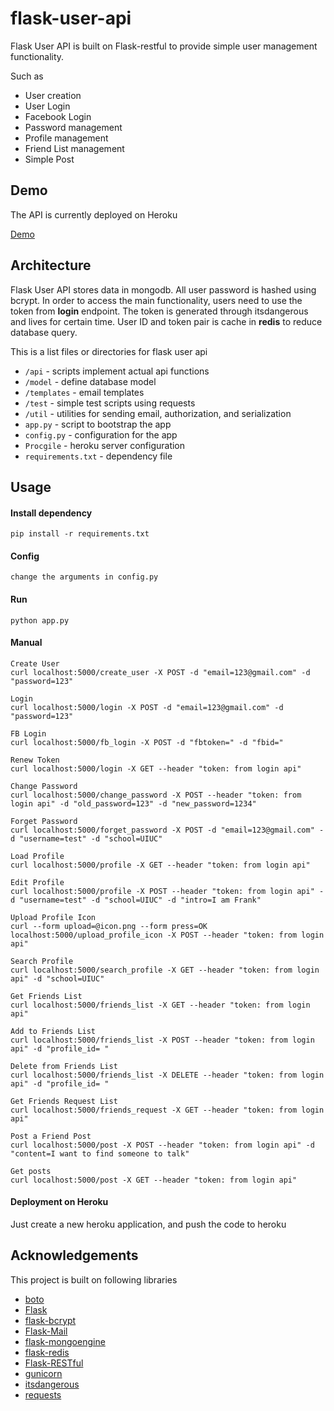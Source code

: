flask-user-api
==============
Flask User API is built on Flask-restful to provide simple user management functionality. 

Such as
+ User creation 
+ User Login
+ Facebook Login
+ Password management 
+ Profile management
+ Friend List management 
+ Simple Post

## Demo 
The API is currently deployed on Heroku

[Demo](http://floating-retreat-4846.herokuapp.com/login)

## Architecture
Flask User API stores data in mongodb. All user password is hashed using bcrypt. In order to access the main functionality, users need to use the token from **login** endpoint. The token is generated through itsdangerous and lives for certain time. User ID and token pair is cache in **redis** to reduce database query.

This is a list files or directories for flask user api
+ `/api` - scripts implement actual api functions
+ `/model` - define database model
+ `/templates` - email templates 
+ `/test` - simple test scripts using requests
+ `/util` - utilities for sending email, authorization, and serialization 
+ `app.py` - script to bootstrap the app
+ `config.py` - configuration for the app  
+ `Procgile` - heroku server configuration
+ `requirements.txt` - dependency file

## Usage

#### Install dependency 
	pip install -r requirements.txt

#### Config
	change the arguments in config.py	
	
#### Run 
	python app.py
	
#### Manual
```
Create User 
curl localhost:5000/create_user -X POST -d "email=123@gmail.com" -d "password=123"

Login 
curl localhost:5000/login -X POST -d "email=123@gmail.com" -d "password=123"

FB Login 
curl localhost:5000/fb_login -X POST -d "fbtoken=" -d "fbid="

Renew Token 
curl localhost:5000/login -X GET --header "token: from login api"

Change Password 
curl localhost:5000/change_password -X POST --header "token: from login api" -d "old_password=123" -d "new_password=1234"

Forget Password
curl localhost:5000/forget_password -X POST -d "email=123@gmail.com" -d "username=test" -d "school=UIUC"

Load Profile 
curl localhost:5000/profile -X GET --header "token: from login api"  

Edit Profile 
curl localhost:5000/profile -X POST --header "token: from login api" -d "username=test" -d "school=UIUC" -d "intro=I am Frank"

Upload Profile Icon 
curl --form upload=@icon.png --form press=OK localhost:5000/upload_profile_icon -X POST --header "token: from login api"

Search Profile
curl localhost:5000/search_profile -X GET --header "token: from login api" -d "school=UIUC"

Get Friends List 
curl localhost:5000/friends_list -X GET --header "token: from login api"

Add to Friends List 
curl localhost:5000/friends_list -X POST --header "token: from login api" -d "profile_id= "

Delete from Friends List 
curl localhost:5000/friends_list -X DELETE --header "token: from login api" -d "profile_id= "

Get Friends Request List 
curl localhost:5000/friends_request -X GET --header "token: from login api"

Post a Friend Post
curl localhost:5000/post -X POST --header "token: from login api" -d "content=I want to find someone to talk"

Get posts
curl localhost:5000/post -X GET --header "token: from login api" 
```		
	
#### Deployment on Heroku
Just create a new heroku application, and push the code to heroku

## Acknowledgements
This project is built on following libraries
+ [boto](https://github.com/boto/boto)
+ [Flask](https://github.com/mitsuhiko/flask)
+ [flask-bcrypt](https://github.com/maxcountryman/flask-bcrypt)
+ [Flask-Mail](https://github.com/mattupstate/flask-mail)
+ [flask-mongoengine](https://github.com/MongoEngine/flask-mongoengine)
+ [flask-redis](https://github.com/rhyselsmore/flask-redis)
+ [Flask-RESTful](https://github.com/flask-restful/flask-restful)
+ [gunicorn](https://github.com/benoitc/gunicorn)
+ [itsdangerous](https://github.com/mitsuhiko/itsdangerous)
+ [requests](https://github.com/kennethreitz/requests)